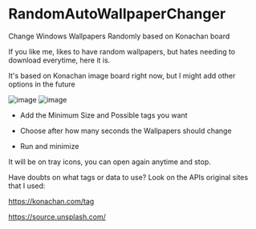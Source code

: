 # RandomAutoWallpaperChanger
Change Windows Wallpapers Randomly based on Konachan board

If you like me, likes to have random wallpapers, but hates needing to download everytime, here it is.

It's based on Konachan image board right now, but I might add other options in the future

![image](https://user-images.githubusercontent.com/8836540/131620482-86348679-c5ee-4784-a065-0eb3f95f262b.png)
![image](https://user-images.githubusercontent.com/8836540/131620547-bc4600a3-37a8-49b0-9e2f-ed00b64c3008.png)



- Add the Minimum Size and Possible tags you want

- Choose after how many seconds the Wallpapers should change

- Run and minimize

It will be on tray icons, you can open again anytime and stop.

Have doubts on what tags or data to use? Look on the APIs original sites that I used:

https://konachan.com/tag

https://source.unsplash.com/

